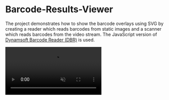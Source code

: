 # Barcode-Results-Viewer

The project demonstrates how to show the barcode overlays using SVG by creating a reader which reads barcodes from static images and a scanner which reads barcodes from the video stream. The JavaScript version of [Dynamsoft Barcode Reader (DBR)](https://www.dynamsoft.com/barcode-reader/overview/) is used.

<video src="https://user-images.githubusercontent.com/5462205/137297421-a53b5f98-9355-4cf0-8941-83a4c9baa038.MP4" data-canonical-src="https://user-images.githubusercontent.com/5462205/137297421-a53b5f98-9355-4cf0-8941-83a4c9baa038.MP4" controls="controls" muted="muted" class="d-block rounded-bottom-2 width-fit" style="max-width:100%;max-height:640px;">
</video>
